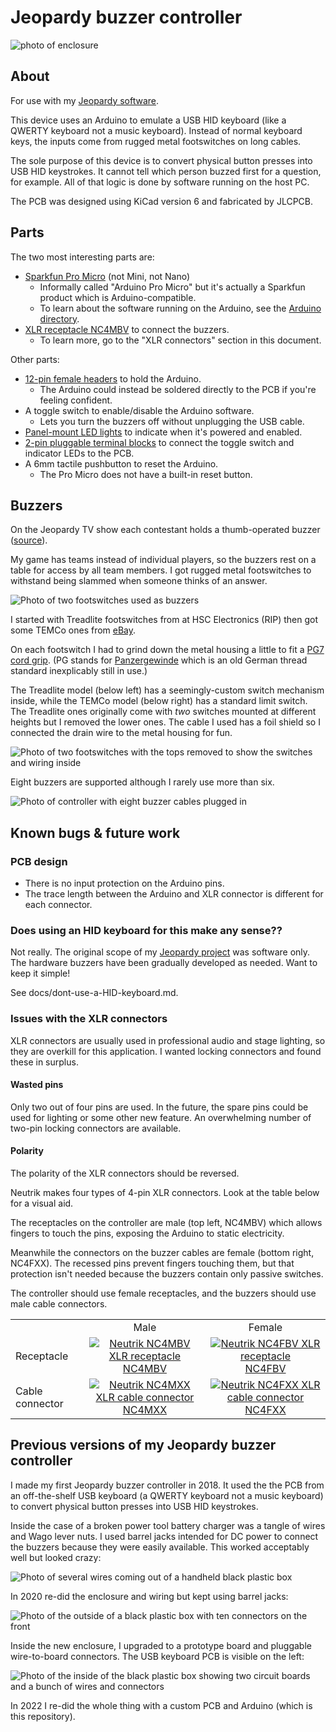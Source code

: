 # Jeopardy buzzer controller

![photo of enclosure](docs/img/enclosure/enclosure-angle.jpeg)

## About

For use with my [Jeopardy software](https://github.com/pfroud/jeopardy).

This device uses an Arduino to emulate a USB HID keyboard (like a QWERTY keyboard not a music keyboard). Instead of normal keyboard keys, the inputs come from rugged metal footswitches on long cables.

The sole purpose of this device is to convert physical button presses into USB HID keystrokes. It cannot tell which person buzzed first for a question, for example. All of that logic is done by software running on the host PC.

The PCB was designed using KiCad version 6 and fabricated by JLCPCB.

## Parts

The two most interesting parts are:

* [Sparkfun Pro Micro](https://www.sparkfun.com/products/12640) (not Mini, not Nano)
    * Informally called "Arduino Pro Micro" but it's actually a Sparkfun product which is Arduino-compatible.
    * To learn about the software running on the Arduino, see the [Arduino directory](Arduino).
* [XLR receptacle NC4MBV](https://www.neutrik.com/en/product/nc4mbv-1) to connect the buzzers.
    * To learn more, go to the "XLR connectors" section in this document.

Other parts:

* [12-pin female headers](https://www.aliexpress.us/item/2255801012106911.html) to hold the Arduino.
    * The Arduino could instead be soldered directly to the PCB if you're feeling confident.
* A toggle switch to enable/disable the Arduino software.
    * Lets you turn the buzzers off without unplugging the USB cable.
* [Panel-mount LED lights](https://www.aliexpress.com/item/3256803816108154.html) to indicate when it's powered and enabled.
* [2-pin pluggable terminal blocks](https://www.aliexpress.us/item/2251832631116561.html) to connect the toggle switch and indicator LEDs to the PCB.
* A 6mm tactile pushbutton to reset the Arduino.
    * The Pro Micro does not have a built-in reset button.

## Buzzers

On the Jeopardy TV show each contestant holds a thumb-operated buzzer ([source](https://www.jeopardy.com/jbuzz/behind-scenes/how-does-jeopardy-buzzer-work)).

My game has teams instead of individual players, so the buzzers rest on a table for access by all team members. I got rugged metal footswitches to withstand being slammed when someone thinks of an answer.

![Photo of two footswitches used as buzzers](docs/img/buzzers/buzzers-exterior.jpeg)

I started with Treadlite footswitches from at HSC Electronics (RIP) then got some TEMCo ones from [eBay](https://www.ebay.com/itm/372481343124).

On each footswitch I had to grind down the metal housing a little to fit a [PG7 cord grip](https://www.ebay.com/itm/222727122407). (PG stands for [Panzergewinde](https://en.wikipedia.org/wiki/Panzergewinde) which is an old German thread standard inexplicably still in use.)

The Treadlite model (below left) has a seemingly-custom switch mechanism inside, while the TEMCo model (below right) has a standard limit switch. The Treadlite ones originally come with *two* switches mounted at different heights but I removed the lower ones. The cable I used has a foil shield so I connected the drain wire to the metal housing for fun.

![Photo of two footswitches with the tops removed to show the switches and wiring inside](docs/img/buzzers/buzzers-interior.jpeg)

Eight buzzers are supported although I rarely use more than six.

![Photo of controller with eight buzzer cables plugged in](docs/img/buzzers/buzzer-cables-plugged-in.jpeg)

## Known bugs & future work

### PCB design

* There is no input protection on the Arduino pins.
* The trace length between the Arduino and XLR connector is different for each connector.

### Does using an HID keyboard for this make any sense??

Not really. The original scope of my [Jeopardy project](https://github.com/pfroud/jeopardy) was software only. The hardware buzzers have been gradually developed as needed. Want to keep it simple!

See docs/dont-use-a-HID-keyboard.md.

### Issues with the XLR connectors

XLR connectors are usually used in professional audio and stage lighting, so they are overkill for this application. I wanted locking connectors and found these in surplus.

#### Wasted pins

Only two out of four pins are used. In the future, the spare pins could be used for lighting or some other new feature. An overwhelming number of two-pin locking connectors are available.

#### Polarity

The polarity of the XLR connectors should be reversed.

Neutrik makes four types of 4-pin XLR connectors. Look at the table below for a visual aid.

The receptacles on the controller are male (top left, NC4MBV) which allows fingers to touch the pins, exposing the Arduino to static electricity.

Meanwhile the connectors on the buzzer cables are female (bottom right, NC4FXX). The recessed pins prevent fingers touching them, but that protection isn't needed because the buzzers contain only passive switches.

The controller should use female receptacles, and the buzzers should use male cable connectors.

<table>
<tr>
    <td></td>
    <td align="center">Male</td>
    <td align="center">Female</td>
</tr>
<tr>
    <td>Receptacle</td>
    <td align="center">
        <a href="https://www.neutrik.us/en-us/product/nc4mbv-1">
            <img src="docs/img/XLR-connectors/Neutrik-NC4MBV-XLR-receptacle.jpg" alt="Neutrik NC4MBV XLR receptacle">
            <br>
            NC4MBV
        </a>
    </td>
    <td align="center">
        <a href="https://www.neutrik.us/en-us/product/nc4fbv">
            <img src="docs/img/XLR-connectors/Neutrik-NC4FBV-XLR-receptacle.jpg" alt="Neutrik NC4FBV XLR receptacle">
            <br>
            NC4FBV
        </a>
    </td>
</tr>
<tr>
    <td>Cable connector</td>
    <td align="center">
        <a href="https://www.neutrik.us/en-us/product/nc4mxx">
            <img src="docs/img/XLR-connectors/Neutrik-NC4MXX-XLR-cable-connector.jpg" alt="Neutrik NC4MXX XLR cable connector">
            <br>
            NC4MXX
        </a>
    </td>
    <td align="center">
        <a href="https://www.neutrik.us/en-us/product/nc4fxx">
            <img src="docs/img/XLR-connectors/Neutrik-NC4FXX-XLR-cable-connector.jpg" alt="Neutrik NC4FXX XLR cable connector">
            <br>
            NC4FXX
        </a>
    </td>
</tr>
</table>

## Previous versions of my Jeopardy buzzer controller

I made my first Jeopardy buzzer controller in 2018. It used the the PCB from an off-the-shelf USB keyboard (a QWERTY keyboard not a music keyboard) to convert physical button presses into USB HID keystrokes.

Inside the case of a broken power tool battery charger was a tangle of wires and Wago lever nuts. I used barrel jacks intended for DC power to connect the buzzers because they were easily available. This worked acceptably well but looked crazy:

![Photo of several wires coming out of a handheld black plastic box](docs/img/previous-versions/wires-in-battery-charger.jpg)

In 2020 re-did the enclosure and wiring but kept using barrel jacks:

![Photo of the outside of a black plastic box with ten connectors on the front](docs/img/previous-versions/black-plastic-box-exterior.jpeg)

Inside the new enclosure, I upgraded to a prototype board and pluggable wire-to-board connectors. The USB keyboard PCB is visible on the left:

![Photo of the inside of the black plastic box showing two circuit boards and a bunch of wires and connectors](docs/img/previous-versions/black-plastic-box-interior.jpeg)

In 2022 I re-did the whole thing with a custom PCB and Arduino (which is this repository).
